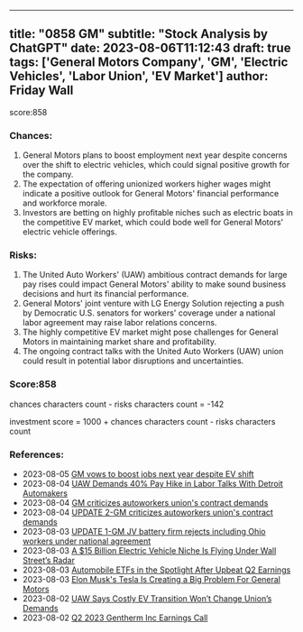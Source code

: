 
---
title: "0858 GM"
subtitle: "Stock Analysis by ChatGPT"
date: 2023-08-06T11:12:43
draft: true
tags: ['General Motors Company', 'GM', 'Electric Vehicles', 'Labor Union', 'EV Market']
author: Friday Wall
---

score:858
### Chances:
1. General Motors plans to boost employment next year despite concerns over the shift to electric vehicles, which could signal positive growth for the company.
2. The expectation of offering unionized workers higher wages might indicate a positive outlook for General Motors' financial performance and workforce morale.
3. Investors are betting on highly profitable niches such as electric boats in the competitive EV market, which could bode well for General Motors' electric vehicle offerings.
### Risks:
1. The United Auto Workers' (UAW) ambitious contract demands for large pay rises could impact General Motors' ability to make sound business decisions and hurt its financial performance.
2. General Motors' joint venture with LG Energy Solution rejecting a push by Democratic U.S. senators for workers' coverage under a national labor agreement may raise labor relations concerns.
3. The highly competitive EV market might pose challenges for General Motors in maintaining market share and profitability.
4. The ongoing contract talks with the United Auto Workers (UAW) union could result in potential labor disruptions and uncertainties.
### Score:858
chances characters count - risks characters count = -142

investment score = 1000 + chances characters count - risks characters count
### References:
- 2023-08-05 [GM vows to boost jobs next year despite EV shift](https://finance.yahoo.com/news/gm-vows-boost-jobs-next-212554746.html?.tsrc=rss)
- 2023-08-04 [UAW Demands 40% Pay Hike in Labor Talks With Detroit Automakers](https://finance.yahoo.com/m/7c908415-8ac9-3ebc-b90f-415cce095e99/uaw-demands-40%25-pay-hike-in.html?.tsrc=rss)
- 2023-08-04 [GM criticizes autoworkers union's contract demands](https://ca.finance.yahoo.com/news/gm-criticizes-autoworkers-unions-contract-224957034.html?.tsrc=rss)
- 2023-08-04 [UPDATE 2-GM criticizes autoworkers union's contract demands](https://finance.yahoo.com/news/1-gm-criticizes-autoworkers-unions-224105342.html?.tsrc=rss)
- 2023-08-03 [UPDATE 1-GM JV battery firm rejects including Ohio workers under national agreement](https://finance.yahoo.com/news/1-gm-jv-battery-firm-232858687.html?.tsrc=rss)
- 2023-08-03 [A $15 Billion Electric Vehicle Niche Is Flying Under Wall Street’s Radar](https://finance.yahoo.com/news/15-billion-electric-vehicle-niche-230000388.html?.tsrc=rss)
- 2023-08-03 [Automobile ETFs in the Spotlight After Upbeat Q2 Earnings](https://finance.yahoo.com/news/automobile-etfs-spotlight-upbeat-q2-210000967.html?.tsrc=rss)
- 2023-08-03 [Elon Musk's Tesla Is Creating a Big Problem For General Motors](https://finance.yahoo.com/m/ac71bb38-070b-3651-a363-1308dd131725/elon-musk%27s-tesla-is-creating.html?.tsrc=rss)
- 2023-08-02 [UAW Says Costly EV Transition Won’t Change Union’s Demands](https://finance.yahoo.com/m/882adffe-93c2-3ad2-864f-9723965890c5/uaw-says-costly-ev-transition.html?.tsrc=rss)
- 2023-08-02 [Q2 2023 Gentherm Inc Earnings Call](https://finance.yahoo.com/news/q2-2023-gentherm-inc-earnings-032809745.html?.tsrc=rss)


                